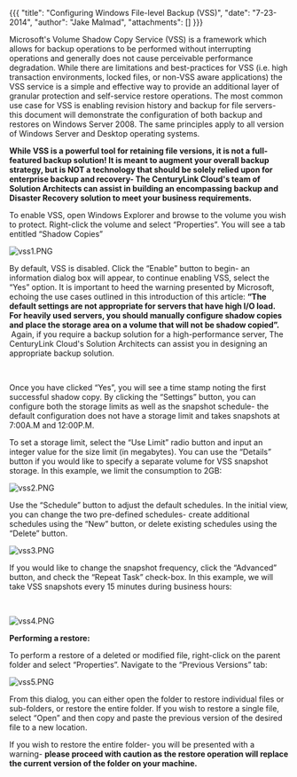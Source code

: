 {{{
  "title": "Configuring Windows File-level Backup (VSS)",
  "date": "7-23-2014",
  "author": "Jake Malmad",
  "attachments": []
}}}

<p>Microsoft's Volume Shadow Copy Service (VSS) is a framework which allows for&nbsp;backup operations to be performed without interrupting operations&nbsp;and generally does not cause perceivable performance degradation. While there are limitations and
  best-practices for VSS (i.e. high transaction environments, locked files, or non-VSS aware applications) the VSS service is a simple and effective way to provide an additional layer of granular protection and self-service restore operations. The most
  common use case for VSS is enabling revision history and backup for file servers- this document will demonstrate the configuration of both backup and restores on Windows Server 2008. The same principles apply to all version of Windows Server and Desktop
  operating systems.</p>
<p><strong>While VSS is a powerful tool for retaining file versions, it is not a full-featured backup solution! It is meant to augment your overall backup strategy, but is NOT a technology that should be solely relied upon for enterprise backup and recovery- The CenturyLink Cloud's team of Solution Architects can assist in building an&nbsp;</strong><strong>encompassing backup and Disaster Recovery solution to meet your business requirements.</strong>
</p>
<p>To enable VSS, open Windows Explorer and browse to the volume you wish to protect. Right-click the volume and select “Properties”. You will see a tab entitled “Shadow Copies”</p>
<p>
  <a><img src="https://t3n.zendesk.com/attachments/token/zbvm50byi7avyh3/?name=vss1.PNG" alt="vss1.PNG" />
  </a>
</p>
<p>By default, VSS is disabled. Click the “Enable” button to begin- an information dialog box will appear, to continue enabling VSS, select the “Yes” option. It is important to heed the warning presented by Microsoft, echoing the use cases outlined in this
  introduction of this article: <strong>“The default settings are not appropriate for servers that have high I/O load. For heavily used servers, you should manually configure shadow copies and place the storage area on a volume that will not be shadow copied”. &nbsp;</strong>Again,
  if you require a backup solution for a high-performance server, The CenturyLink Cloud's Solution Architects can assist you in designing an appropriate backup solution.</p>
<p>&nbsp;</p>
<p>Once you have clicked “Yes”, you will see a time stamp noting the first successful shadow copy. By clicking the “Settings” button, you can configure both the storage limits as well as the snapshot schedule- the default configuration does not have a storage
  limit and takes snapshots at 7:00A.M and 12:00P.M.</p>
<p>To set a storage limit, select the “Use Limit” radio button and input an integer value for the size limit (in megabytes). You can use the “Details” button if you would like to specify a separate volume for VSS snapshot storage. In this example, we limit
  the consumption to 2GB:</p>
<p>
  <a><img src="https://t3n.zendesk.com/attachments/token/e9anyfgfxchaasm/?name=vss2.PNG" alt="vss2.PNG" />
  </a>
</p>
<p>Use the “Schedule” button to adjust the default schedules. In the initial view, you can change the two pre-defined schedules- create additional schedules using the “New” button, or delete existing schedules using the “Delete” button.</p>
<p>
  <a><img src="https://t3n.zendesk.com/attachments/token/5ttcjuy0byxxlgn/?name=vss3.PNG" alt="vss3.PNG" />
  </a>
</p>
<p>If you would like to change the snapshot frequency, click the “Advanced” button, and check the “Repeat Task” check-box. In this example, we will take VSS snapshots every 15 minutes during business hours:</p>
<p>&nbsp;</p>
<p>
  <a><img src="https://t3n.zendesk.com/attachments/token/60d0swlbxmh4gtq/?name=vss4.PNG" alt="vss4.PNG" />
  </a>
</p>
<p><strong>Performing a restore:</strong>
</p>
<p>To perform a restore of a deleted or modified file, right-click on the parent folder and select “Properties”. Navigate to the “Previous Versions” tab:</p>
<p>
  <a><img src="https://t3n.zendesk.com/attachments/token/kqhxo9p80kb4shz/?name=vss5.PNG" alt="vss5.PNG" />
  </a>
</p>
<p>From this dialog, you can either open the folder to restore individual files or sub-folders, or restore the entire folder. If you wish to restore a single file, select “Open” and then copy and paste the previous version of the desired file to a new location.</p>
<p>If you wish to restore the entire folder- you will be presented with a warning- <strong>please proceed with caution as the restore operation will replace the current version of the folder on your machine.</strong>
</p>